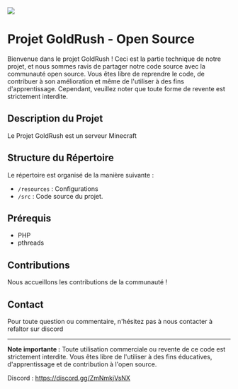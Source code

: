<img src="img.png">

# Projet GoldRush - Open Source

Bienvenue dans le projet GoldRush ! Ceci est la partie technique de notre projet, et nous sommes ravis de partager notre code source avec la communauté open source. Vous êtes libre de reprendre le code, de contribuer à son amélioration et même de l'utiliser à des fins d'apprentissage. Cependant, veuillez noter que toute forme de revente est strictement interdite.

## Description du Projet

Le Projet GoldRush est un serveur Minecraft

## Structure du Répertoire

Le répertoire est organisé de la manière suivante :

- `/resources` : Configurations
- `/src` : Code source du projet.

## Prérequis

- PHP
- pthreads


## Contributions

Nous accueillons les contributions de la communauté !


## Contact

Pour toute question ou commentaire, n'hésitez pas à nous contacter à refaltor sur discord

---

**Note importante :** Toute utilisation commerciale ou revente de ce code est strictement interdite. Vous êtes libre de l'utiliser à des fins éducatives, d'apprentissage et de contribution à l'open source.


Discord : https://discord.gg/ZmNmkjVsNX
